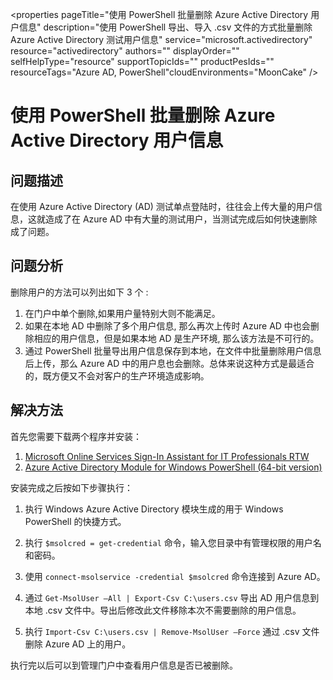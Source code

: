 <properties 
	pageTitle="使用 PowerShell 批量删除 Azure Active Directory 用户信息" 
	description="使用 PowerShell 导出、导入 .csv 文件的方式批量删除 Azure Active Directory 测试用户信息" 
	service="microsoft.activedirectory"
	resource="activedirectory"
	authors=""
	displayOrder=""
	selfHelpType="resource"
    supportTopicIds=""
    productPesIds=""
    resourceTags="Azure AD, PowerShell"​
    cloudEnvironments="MoonCake" 
/>
<tags 
	ms.service="active-directory-aog"
	ms.date="" 
	wacn.date="1/12/2016"
/>
# 使用 PowerShell 批量删除 Azure Active Directory 用户信息

## **问题描述**

在使用 Azure Active Directory (AD) 测试单点登陆时，往往会上传大量的用户信息，这就造成了在 Azure AD 中有大量的测试用户，当测试完成后如何快速删除成了问题。

## **问题分析**

删除用户的方法可以列出如下 3 个 :

1.	在门户中单个删除,如果用户量特别大则不能满足。
2.	如果在本地 AD 中删除了多个用户信息, 那么再次上传时 Azure AD 中也会删除相应的用户信息，但是如果本地 AD 是生产环境, 那么该方法是不可行的。
3.	通过 PowerShell 批量导出用户信息保存到本地，在文件中批量删除用户信息后上传，那么 Azure AD 中的用户息也会删除。总体来说这种方式是最适合的，既方便又不会对客户的生产环境造成影响。 

## **解决方法**

首先您需要下载两个程序并安装：

1.	[Microsoft Online Services Sign-In Assistant for IT Professionals RTW](https://www.microsoft.com/zh-cn/download/details.aspx?id=41950)
2.	[Azure Active Directory Module for Windows PowerShell (64-bit version)](http://go.microsoft.com/fwlink/p/?linkid=236297)

安装完成之后按如下步骤执行：

1.	执行 Windows Azure Active Directory 模块生成的用于 Windows PowerShell 的快捷方式。

2.	执行 `$msolcred = get-credential` 命令，输入您目录中有管理权限的用户名和密码。

3.	使用 `connect-msolservice -credential $msolcred` 命令连接到 Azure AD。

4.	通过 `Get-MsolUser –All | Export-Csv C:\users.csv`  导出 AD 用户信息到本地 .csv 文件中。导出后修改此文件移除本次不需要删除的用户信息。

5.	执行 `Import-Csv C:\users.csv | Remove-MsolUser –Force`   通过 .csv 文件删除 Azure AD 上的用户。

执行完以后可以到管理门户中查看用户信息是否已被删除。



